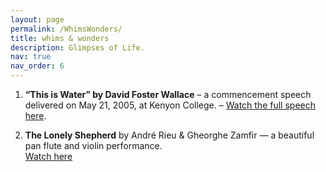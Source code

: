 ```yaml
---
layout: page
permalink: /WhimsWonders/
title: whims & wonders
description: Glimpses of Life.
nav: true
nav_order: 6
---
```


1. **“This is Water” by David Foster Wallace** – a commencement speech delivered on May 21, 2005, at Kenyon College. – [Watch the full speech here](https://www.youtube.com/watch?v=DCbGM4mqEVw&t=1028s).

2. **The Lonely Shepherd** by André Rieu & Gheorghe Zamfir — a beautiful pan flute and violin performance.  
[Watch here](https://www.youtube.com/watch?v=orL-w2QBiN8)


